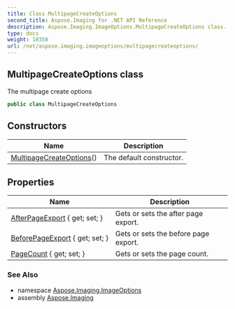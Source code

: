 ```yaml
---
title: Class MultipageCreateOptions
second_title: Aspose.Imaging for .NET API Reference
description: Aspose.Imaging.ImageOptions.MultipageCreateOptions class. The multipage create options
type: docs
weight: 10350
url: /net/aspose.imaging.imageoptions/multipagecreateoptions/
---
```

## MultipageCreateOptions class

The multipage create options

```csharp
public class MultipageCreateOptions
```

## Constructors

| Name | Description |
| --- | --- |
| [MultipageCreateOptions](multipagecreateoptions/)() | The default constructor. |

## Properties

| Name | Description |
| --- | --- |
| [AfterPageExport](../../aspose.imaging.imageoptions/multipagecreateoptions/afterpageexport/) { get; set; } | Gets or sets the after page export. |
| [BeforePageExport](../../aspose.imaging.imageoptions/multipagecreateoptions/beforepageexport/) { get; set; } | Gets or sets the before page export. |
| [PageCount](../../aspose.imaging.imageoptions/multipagecreateoptions/pagecount/) { get; set; } | Gets or sets the page count. |

### See Also

* namespace [Aspose.Imaging.ImageOptions](../../aspose.imaging.imageoptions/)
* assembly [Aspose.Imaging](../../)


